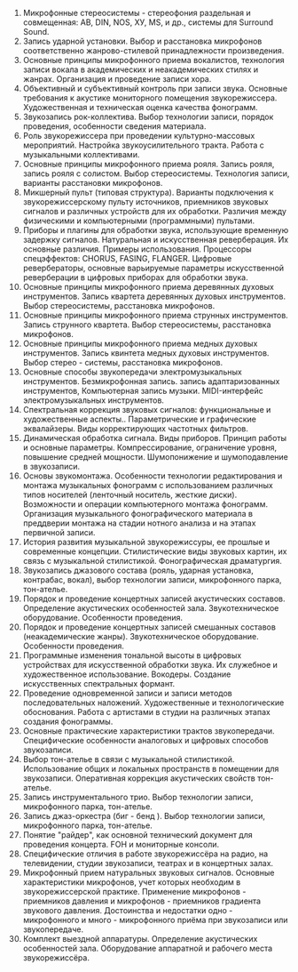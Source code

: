 ﻿1. Микрофонные стереосистемы - стереофония раздельная и совмещенная: АВ, DIN, NOS, ХУ, MS, и др., системы для Surround Sound.
2. Запись ударной установки. Выбор и расстановка микрофонов соответственно жанрово-стилевой принадлежности произведения.
3. Основные принципы микрофонного приема вокалистов, технология записи вокала в академических и неакадемических стилях и жанрах. Организация и проведение записи хора.
4. Объективный и субъективный контроль при записи звука. Основные требования к акустике мониторного помещения звукорежиссера. Художественная и техническая оценка качества фонограмм.
5. Звукозапись рок-коллектива. Выбор технологии записи, порядок проведения, особенности сведения материала.
6. Роль звукорежиссера при проведении культурно-массовых мероприятий. Настройка звукоусилительного тракта. Работа с музыкальными коллективами.
7. Основные принципы микрофонного приема рояля. Запись рояля, запись рояля с солистом. Выбор стереосистемы. Технология записи, варианты расстановки микрофонов.
8. Микшерный пульт (типовая структура). Варианты подключения к звукорежиссерскому пульту источников, приемников звуковых сигналов и различных устройств для их обработки. Различия между физическими и компьютерными (программными) пультами.
9. Приборы и плагины для обработки звука, использующие временную задержку сигналов. Натуральная и искусственная реверберация. Их основные различия. Примеры использования. Процессоры спецэффектов: CHORUS, FASING, FLANGER.  Цифровые ревербераторы, основные варьируемые параметры искусственной реверберации в цифровых приборах для обработки звука.
10. Основные принципы микрофонного приема деревянных духовых инструментов. Запись квартета деревянных духовых инструментов. Выбор стереосистемы, расстановка микрофонов.
11. Основные принципы микрофонного приема струнных инструментов. Запись струнного квартета. Выбор стереосистемы, расстановка микрофонов.
12. Основные принципы микрофонного приема медных духовых инструментов. Запись квинтета медных духовых инструментов. Выбор стерео - системы, расстановка микрофонов.
14. Основные способы звукопередачи электромузыкальных инструментов. Безмикрофонная запись. запись адаптаризованных инструментов, Компьютерная запись музыки. MIDI-интерфейс электромузыкальных инструментов.
15. Спектральная коррекция звуковых сигналов: функциональные и художественные аспекты.. Параметрические и графические эквалайзеры. Виды корректирующих частотных фильтров.
16. Динамическая обработка сигнала. Виды приборов. Принцип работы и основные параметры. Компрессирование, ограничение уровня, повышение средней мощности. Шумопонижение и шумоподавление в звукозаписи.
17. Основы звукомонтажа. Особенности технологии редактирования и монтажа музыкальных фонограмм с использованием различных типов носителей (ленточный носитель, жесткие диски). Возможности и операции компьютерного монтажа фонограмм. Организация музыкального фонографического материала в преддверии монтажа на стадии нотного анализа и на этапах первичной записи.
18. История развития музыкальной звукорежиссуры, ее прошлые и современные концепции. Стилистические виды звуковых картин, их связь с музыкальной стилистикой. Фонографическая драматургия.
19. Звукозапись джазового состава (рояль, ударная установка, контрабас, вокал), выбор технологии записи, микрофонного парка, тон-ателье. 
20. Порядок и проведение концертных записей акустических составов. Определение акустических особенностей зала. Звукотехническое оборудование. Особенности проведения.
21. Порядок и проведение концертных записей смешанных составов (неакадемические жанры). Звукотехническое оборудование. Особенности проведения.
22. Программные изменения тональной высоты в цифровых устройствах для искусственной обработки звука. Их служебное и художественное использование. Вокодеры. Создание искусственных спектральных формант. 
23. Проведение одновременной записи и записи методов последовательных наложений. Художественные и технологические обоснования. Работа с артистами в студии на различных этапах создания фонограммы.
24. Основные практические характеристики трактов звукопередачи. Специфические особенности аналоговых и цифровых способов звукозаписи.
25. Выбор тон-ателье в связи с музыкальной стилистикой. Использование общих и локальных пространств в помещении для звукозаписи. Оперативная коррекция акустических свойств тон-ателье.
26. Запись инструментального трио. Выбор технологии записи, микрофонного парка, тон-ателье.
27. Запись джаз-оркестра (биг - бенд ). Выбор технологии записи, микрофонного парка, тон-ателье.
28. Понятие "райдер", как основной технический документ для проведения концерта. FOH и мониторные консоли.
29. Специфические отличия в работе звукорежиссёра на радио, на телевидении, студии звукозаписи, театрах и в концертных залах.
30. Микрофонный прием натуральных звуковых сигналов. Основные характеристики микрофонов, учет которых необходим в звукорежиссерской практике. Применение микрофонов - приемников давления и микрофонов - приемников градиента звукового  давления. Достоинства и недостатки одно - микрофонного и много - микрофонного приёма при звукозаписи или звукопередаче.
31. Комплект выездной аппаратуры. Определение акустических особенностей зала. Оборудование аппаратной и рабочего места звукорежиссёра.